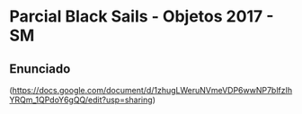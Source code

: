 # Parcial Black Sails - Objetos 2017 - SM

## Enunciado

(https://docs.google.com/document/d/1zhugLWeruNVmeVDP6wwNP7blfzIhYRQm_1QPdoY6gQQ/edit?usp=sharing)